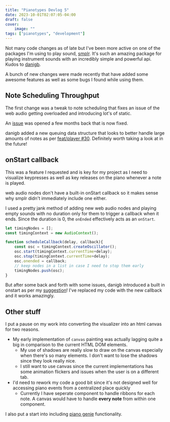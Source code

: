```yaml
---
title: "Pianotypes Devlog 5"
date: 2023-10-01T02:07:05-04:00
draft: false
cover:
    image: ""
tags: ["pianotypes", "development"]
---
```


Not many code changes as of late but I've been more active on one of the packages I'm using to play sound, [smplr](https://github.com/danigb/smplr). It's such an amazing package for playing instrument sounds with an incredibly simple and powerful api. Kudos to [danigb](https://github.com/danigb/).

A bunch of new changes were made recently that have added some awesome features as well as some bugs I found while using them.

## Note Scheduling Throughput

The first change was a tweak to note scheduling that fixes an issue of the web audio getting overloaded and introducing lot's of static.

An [issue](https://github.com/danigb/smplr/issues/26) was opened a few months back that is now fixed.

danigb added a new queuing data structure that looks to better handle large amounts of notes as per [feat/player #30](https://github.com/danigb/smplr/pull/30/files). Definitely worth taking a look at in the future!

## onStart callback

This was a feature I requested and is key for my project as I need to visualize keypresses as well as key releases on the piano whenever a note is played.

web audio nodes don't have a built-in onStart callback so it makes sense why smplr didn't immediately include one either.

I used a pretty jank method of adding new web audio nodes and playing empty sounds with no duration only for them to trigger a callback when it ends. Since the duration is 0, the `onEnded` effectively acts as an `onStart`.

```js
let timingNodes = [];
const timingContext = new AudioContext();

function scheduleCallback(delay, callback){
    const osc = timingContext.createOscillator();
    osc.start(timingContext.currentTime+delay);
    osc.stop(timingContext.currentTime+delay);
    osc.onended = callback;
    // keep nodes in a list in case I need to stop them early
    timingNodes.push(osc);
}
```

But after some back and forth with some issues, danigb introduced a built in onstart as per my [suggestion](https://github.com/danigb/smplr/discussions/28)! I've replaced my code with the new callback and it works amazingly.

## Other stuff

I put a pause on my work into converting the visualizer into an html canvas for two reasons.

- My early implementation of `canvas` painting was actually lagging quite a big in comparison to the current HTML DOM elements.
  - My use of shadows are really slow to draw on the canvas especially when there's so many elements. I don't want to lose the shadows since they look really nice.
  - I still want to use canvas since the current implementations has some animation flickers and issues when the user is on a different tab.
- I'd need to rework my code a good bit since it's not designed well for accessing piano events from a centralized place quickly
  - Currently I have seperate component to handle ribbons for each note. A canvas would have to handle **every note** from within one component.

I also put a start into including [piano genie](https://magenta.tensorflow.org/pianogenie) functionality.
